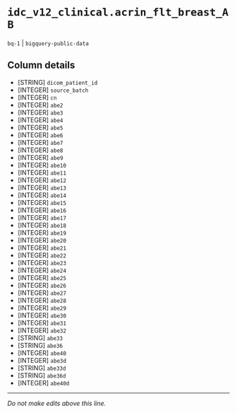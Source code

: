 # `idc_v12_clinical.acrin_flt_breast_AB`
`bq-1` | `bigquery-public-data`

## Column details
* [STRING]    `dicom_patient_id`
* [INTEGER]   `source_batch`
* [INTEGER]   `cn`
* [INTEGER]   `abe2`
* [INTEGER]   `abe3`
* [INTEGER]   `abe4`
* [INTEGER]   `abe5`
* [INTEGER]   `abe6`
* [INTEGER]   `abe7`
* [INTEGER]   `abe8`
* [INTEGER]   `abe9`
* [INTEGER]   `abe10`
* [INTEGER]   `abe11`
* [INTEGER]   `abe12`
* [INTEGER]   `abe13`
* [INTEGER]   `abe14`
* [INTEGER]   `abe15`
* [INTEGER]   `abe16`
* [INTEGER]   `abe17`
* [INTEGER]   `abe18`
* [INTEGER]   `abe19`
* [INTEGER]   `abe20`
* [INTEGER]   `abe21`
* [INTEGER]   `abe22`
* [INTEGER]   `abe23`
* [INTEGER]   `abe24`
* [INTEGER]   `abe25`
* [INTEGER]   `abe26`
* [INTEGER]   `abe27`
* [INTEGER]   `abe28`
* [INTEGER]   `abe29`
* [INTEGER]   `abe30`
* [INTEGER]   `abe31`
* [INTEGER]   `abe32`
* [STRING]    `abe33`
* [STRING]    `abe36`
* [INTEGER]   `abe40`
* [INTEGER]   `abe3d`
* [STRING]    `abe33d`
* [STRING]    `abe36d`
* [INTEGER]   `abe40d`

-------------------------------------------------------------------------------
*Do not make edits above this line.*
